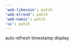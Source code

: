 ```yaml
---
'web-likecoin': patch
'web-elrond': patch
'web-nomic': patch
'ui': patch
---
```


auto refresh timestamp display
